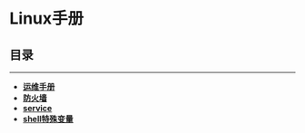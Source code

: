 # Linux手册
	
## **目录**
---
+ [**运维手册**](manual.md)
+ [**防火墙**](iptables.md)
+ [**service**](service.md)
+ [**shell特殊变量**](special_var.md)
